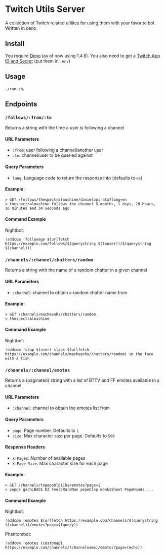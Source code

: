 # Twitch Utils Server

A collection of Twitch related utilites for using them with your favorite bot. Written in deno.

## Install

You require [Deno](https://deno.land/) (as of now using 1.4.6).
You also need to get a [Twitch App ID and Secret](https://dev.twitch.tv/console/apps) (put them in `.env`)

## Usage

`./run.sh`.

## Endpoints

### `/follows/:from/:to`

Returns a string with the time a user is following a channel

#### URL Parameters

- `:from`: user following a channel/another user
- `:to`: channel/user to be queried against

#### Query Parameters

- `lang`: Language code to return the response into (defaults to `es`)

#### Example:

```
> GET /follows/thespectralmachine/danielapirata?lang=en
< thespectralmachine follows the channel 8 months, 1 days, 20 hours, 16 minutes and 34 seconds ago
```

#### Command Example

Nightbot:

```
!addcom !followage $(urlfetch https://example.com/follows/$(querystring $(touser))/$(querystring $(channel)))
```

### `/channels/:channel/chatters/random`

Returns a string with the name of a random chatter in a given channel

#### URL Parameters

- `:channel`: channel to obtain a random chatter name from

#### Example:

```
> GET /channels/macheenhs/chatters/random
< thespectralmachine
```

#### Command Example

Nightbot:

```
!addcom !slap $(user) slaps $(urlfetch https://example.com/channels/macheenhs/chatters/random) in the face with a fish
```

### `/channels/:channel/emotes`

Returns a (paginated) string with a list of BTTV and FF emotes available in a channel

#### URL Parameters

- `:channel`: channel to obtain the emotes list from

#### Query Parameters

- `page`: Page number. Defaults to `1`
- `size`: Max character size per page. Defaults to `500`

#### Response Headers

- `X-Pages`: Number of available pages
- `X-Page-Size`: Max character size for each page

#### Example:

```
> GET /channels/topopablo11hs/emotes?page=1
< pepoS gachiBASS EZ FeelsRareMan pepeClap monkaShoot PepeHands ...
```

#### Command Example

Nightbot:

```
!addcom !emotes $(urlfetch https://example.com/channels/$(querystring $(channel))/emotes?page=$(query))
```

Phantombot:

```
!addcom !emotes (customapi https://example.com/channels/(channelname)/emotes?page=(echo))
```
